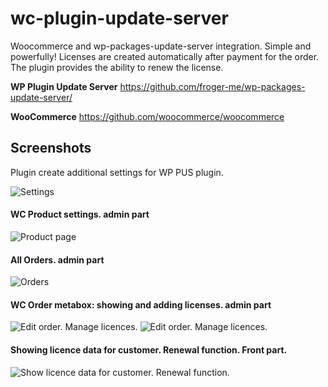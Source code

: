 # wc-plugin-update-server
Woocommerce and wp-packages-update-server integration.
Simple and powerfully!
Licenses are created automatically after payment for the order. The plugin provides the ability to renew the license.

**WP Plugin Update Server**
https://github.com/froger-me/wp-packages-update-server/

**WooCommerce**
https://github.com/woocommerce/woocommerce

## Screenshots

Plugin create additional settings for WP PUS plugin.

![Settings](https://i.imgur.com/HcgLhFD.jpeg)

#### WC Product settings. admin part
![Product page](https://i.imgur.com/Lyh0gBe.jpeg)

#### All Orders. admin part
![Orders](https://i.imgur.com/fcjMlHz.jpeg)

#### WC Order metabox: showing and adding licenses. admin part
![Edit order. Manage licences.](https://i.imgur.com/yzJwLdg.jpeg)
![Edit order. Manage licences.](https://i.imgur.com/WsSJZ3Y.jpeg)

#### Showing licence data for customer. Renewal function. Front part.
![Show licence data for customer. Renewal function.](https://i.imgur.com/wLHvu7D.jpeg)
